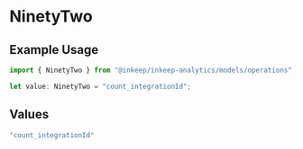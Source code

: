# NinetyTwo

## Example Usage

```typescript
import { NinetyTwo } from "@inkeep/inkeep-analytics/models/operations";

let value: NinetyTwo = "count_integrationId";
```

## Values

```typescript
"count_integrationId"
```